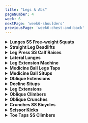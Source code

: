 ```yaml
---
title: "Legs & Abs"
pageNumber: 4
week: 6
nextPage: 'week6-shoulders'
previousPage: 'week6-chest-and-back'
---
```


<details>
<summary><b>Lunges SS Free-weight Squats</b></summary

<figure class="video_container">
  <video controls={true}>
    <source src="https://github.com/jakebayliss/jpfitness/assets/101162903/9a93de59-479a-42ad-8fb7-32b2cbfcda1b">
  </video>
</figure>

- Warm-up set with body weight then straight into it

- Don't over-stride - keep stride length reasonable so you're not over extending, losing balance

- Shoulders back, vertical torso - core engaged, knee directly over ankle with majority of your weight in your front foot

- Superset with bodyweight squats (mainly so I can still incorporate squats and reap some of their benefits)

- I like to do ~14kg each arm, 10 reps each leg

<figure class="video_container">
  <video controls={true}>
    <source src="https://github.com/jakebayliss/jpfitness/assets/101162903/06cfac63-a57e-4ed6-8c0f-6798c54da65a" type="video/mp4">
  </video>
</figure>

- Feet shoulder width apart, bend your hips and knees simultaneously

- Lean back into the squat - hinging at the hips, keep your back neutral and core engaged

- I do bodyweight sets here as my lower back is injured!

</details>

<details>
<summary><b>Straight Leg Deadlifts</b></summary

<figure class="video_container">
  <video controls={true}>
    <source src="https://github.com/jakebayliss/jpfitness/assets/101162903/d315dd30-d36f-4f52-9c42-0ac5ec7c9a89" type="video/mp4">
  </video>
</figure>

- Potentially the most important exercise to get your form correct

- You can see in the video how much I'm looking at the camera to ensure my form is correct

- Firstly, stand shoulder width apart and bend your knees

- Sit backwards with your hips and keep your back in a neutral position

- Don't allow your back to overextend (arch forwards) on the way down

- Stop around sock/ankle height so you don't go too far and force your back to over extend

- Pull upwards using your hamstrings and back

- I rep around the 10kg mark for these with great caution to not do my back in again!

</details>

<details>
<summary><b>Leg Press SS Calf Raises</b></summary

<figure class="video_container">
  <video controls={true}>
    <source src="https://github.com/jakebayliss/jpfitness/assets/101162903/22f8f9ed-ecfd-45f9-955c-30b4ba0874ea" type="video/mp4">
  </video>
</figure>

- Back rest position is once again key - I like to have it configured so, when resting on the press, my legs are slightly bent (as in the video)

- This enables me to comfortably push off the safety holders and gives a nice smooth full range of motion during the set

- Don't go too heavy if it's your first time doing leg press - start off with no weight to get used to the machine and the safety mechanism then start to stack up weight as you see fit!

- If you're properly positioned (as above) then once you lock the machine back in its starting position you can begin calf raises without any adjustments

- This is great because you don't need to disengage the safety to do calf raises now!

- I typically leg press x3 20kg plates either side and calf raise the same!

</details>

<details>
<summary><b>Lateral Lunges</b></summary

<figure class="video_container">
  <video controls={true}>
    <source src="https://github.com/jakebayliss/jpfitness/assets/101162903/68bcf02b-c4da-4123-bd3d-daf340156726" type="video/mp4">
  </video>
</figure>

- FORM FORM FORM

- I can't stress this enough for lateral lunges - form is so important

- Start legs together with the foot you're going to be stepping with SLIGHTLY in front of your back foot

- Step out so your front foot is slightly in front of your back foot, the previous step helps ensure this happens every rep

- Now, lean back with your hips keeping your core upright and solid throughout

- Imagine there's a bench behind you that you're trying to sit on

- Don't use any weight until you're 100% confident with your form!

- I do no weight because of my lower back but once you've got your form locked I recommend starting by holding a 5kg plate and working your way up!

</details>

<details>
<summary><b>Leg Extension Machine</b></summary

<figure class="video_container">
  <video controls={true}>
    <source src="https://github.com/jakebayliss/jpfitness/assets/101162903/86cd70ba-cbe5-4af5-9818-811c6e45e7ab" type="video/mp4">
  </video>
</figure>

- Similarly to the above leg extensions you want to position the machine so your knees are pivoting nicely off the bench

- Machine required for these as it's much faster - x2 normal sets then x1 drop set: Start at your working weight for 6 reps, drop 2 pegs for 8 reps, 2 more pegs for 10 reps and finally 2 more pegs til failure

- I'm currently doing 65kg to start with then dropping in increments of 8kg each time I drop set

</details>

<details>
<summary><b>Medicine Ball Legs Taps</b></summary>

<figure class="video_container">
  <video controls="true">
    <source src="https://github.com/jakebayliss/jpfitness/assets/101162903/82848c8b-e546-40d5-9ef3-a3cfd65e452d" type="video/mp4">
  </video>
</figure>

- Position yourself so the medicine ball is approximately under your calves

- Extend legs all the way out, don't let your feet touch the floor

- Sync your body - as your legs extend lean backwards to really engage your abs 

- Quick reps, high intensity

- Aim for 10 per side, so 20 total taps

</details>

<details>
<summary><b>Medicine Ball Situps</b></summary>

<figure class="video_container">
  <video controls="true">
    <source src="https://github.com/jakebayliss/jpfitness/assets/101162903/a7fdeee1-1fd6-4a81-a095-d87d0d8f480a" type="video/mp4">
  </video>
</figure>

- Controlled movements - don't go too heavy as you'll start using every part of your body other than your abs to try get it completed 

- Extend those arms as you come down, don't let the ball touch the floor

- Thrust upwards with your abs, hold at the top slightly and repeat

- I like to do these with an 8kg medicine ball, 12 reps minimum

</details>

<details>
<summary><b>Oblique Extensions</b></summary>

<figure class="video_container">
  <video controls="true">
    <source src="https://github.com/jakebayliss/jpfitness/assets/101162903/d4ac702d-cbcd-4b9e-bc58-d956ae1fdd6f" type="video/mp4">
  </video>
</figure>

- The biggest take home message is to keep your back as I keep mine in the video

- Don't lean forward or backwards, lean perfectly straight (in the lateral direction) as I do in the second half of the video

- Pull with your obiques, having one hand on the opposite side of your body to the weight - I find - really helps me mentally picture lifting using purely my obliques

- Hold at the top, slowly back down

- I do 16 reps minimum (each side) using a 20kg plate

</details>

<details>
<summary><b>Decline Situps</b></summary>

<figure class="video_container">
  <video controls="true">
    <source src="https://github.com/jakebayliss/jpfitness/assets/101162903/68c3ff30-695f-45b8-a806-2483596740ae" type="video/mp4">
  </video>
</figure>

- The biggest tip is the point of rotation: Rotate once your upper body is PARALLEL with the bench angle - DON'T COME ALL THE WAY UP

- Rotate 90 degrees right then 90 degrees left - pick a point either side of you and look at that point every time you rotate that direction to ensure complete rotation

- Extend your arms all the way back behind your head while engaging your core the entire time

- As with all other exercises practice with no weight until you get the movement correct then upgrade to weight

- I use the 8kg medicine ball and aim for 10 reps total 

</details>

<details>
<summary><b>Leg Extensions</b></summary>

<figure class="video_container">
  <video controls="true">
    <source src="https://github.com/jakebayliss/jpfitness/assets/101162903/2462ce5e-6b90-4c47-8cd6-655aef7827b7" type="video/mp4">
  </video>
</figure>

- By far my favourite Ab exercise! 

- As mentioned in the video, your bum position determines exercise difficulty

- If your bum is entirely off the end of the bench then the exercise is most difficult as your point of rotation is further away from your feet 

- If your bum is half way off (tail bone approx. at the edge of bench) this is medium difficulty

- If your bum is entirely on the bench this is the easiest difficulty

- Legs straight on the downward leg, almost touch the floor with your heels but don't bounce/push off

- Straight legs as you pull back up then once you reach your hip area bend your knees, pull in with your upper abs and thrust your legs your legs vertically away from you

- Hold at the top, elevating your bum off the bench as in the video 

- Go for 8 reps, however please understand these are hard (especially for beginners) so get as many reps in as you can! - 

</details>

<details>

<summary><b>Oblique Climbers</b></summary

<figure class="video_container">
  <video controls="true">
    <source src="https://github.com/jakebayliss/jpfitness/assets/101162903/2fd63af0-9622-4013-80bf-df7280ed2852" type="video/mp4">
  </video>
</figure>

- Start lying in a plank position, then rest one elbow on the ground to support you and balance with your other hand on the floor

- Extend one leg straight out behind you, point your toes then bring your leg all the way up so your knee almost touches your elbow

- Try and maintain a straight back and don't twist your body, keeping your core engaged and pulling your leg up with your obliques

- 12 reps on one side then swap arms and do another 12 reps on the other side

</details>

<details>
<summary><b>Oblique Crunches</b></summary>

<figure class="video_container">
  <video controls="true">
    <source src="https://github.com/jakebayliss/jpfitness/assets/101162903/0334d9f7-9a08-4ae3-b108-ce748f0053d7" type="video/mp4">
  </video>
</figure>

- Starting position is lying on your side with legs extended, supporting yourself with one arm resting on the ground and the other arm is behind your head 

- Point your toes and simultaneously lift your head & legs off the floor, bringing your head towards your hips

- Don't pull yourself up with the hand on your head and don't push up with the hand that's on the floor

- Keep your core engaged the entire time and pull with your oblique muscles

- 12 reps on each side, swap sides and do 12 on the other!

</details>

<details>
<summary><b>Crunches SS Bicycles</b></summary>

<figure class="video_container">
  <video controls="true">
    <source src="https://github.com/jakebayliss/jpfitness/assets/101162903/72eabaa6-2d86-4941-bc87-e1db26e79bf6" type="video/mp4">
  </video>
</figure>

- I like to do crunches with feet shoulder width apart and hands crossed on my chest

- You can do them with hands behind your head but cheat & pull yourself up like this! 

- Make sure you're pulling up with your abs!! 

- You guys know bicycle form by now, pick a point on either side of you at 90 degrees and make sure you look at it each rep to ensure complete torso rotation!

- 20 reps of crunches, 20 bicycles 

</details>

<details>
<summary><b>Scissor Kicks</b></summary>

<figure class="video_container">
  <video controls="true">
    <source src="https://github.com/jakebayliss/jpfitness/assets/101162903/1e4e9be5-895d-4f17-966f-06f45bee0b88" type="video/mp4">
  </video>
</figure>

- These are usually done lying flat on the floor, and if you'd like to mainly hit lower abs then feel free to do lying scissor kicks 

- I've opted to do them at a slight incline so it engages my whole core while still hitting lower abs

- Point your feet and try keep your legs as straight as possible, raising them as high as you can each rep and don't let your feet hit the floor on the way down

- 20 reps total

</details>

<details>
<summary><b>Toe Taps SS Climbers</b></summary>

<figure class="video_container">
  <video controls="true">
    <source src="https://github.com/jakebayliss/jpfitness/assets/101162903/50e71c48-886a-408e-9d20-3f110cb2e859" type="video/mp4">
  </video>
</figure>

- Toe-tap form is determined by how close/far apart your feet are - the closer they are together the harder the exercise will be, as you core will have to rotate further to touch each foot

- Perform them at a slight incline so your abs are engaged the whole time 

- You guys are also mountain climbers experts now so smash these out as you've been doing during Day 2! 

- 20 toe-taps, 20 climbers!

</details>
